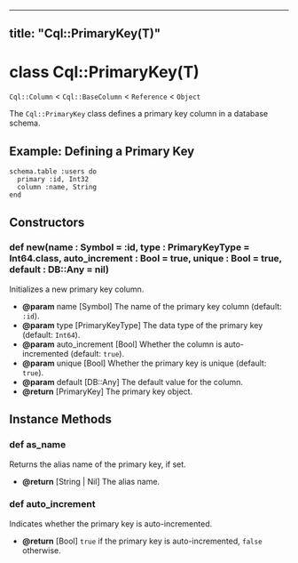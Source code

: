 
---
title: "Cql::PrimaryKey(T)"
---

# class Cql::PrimaryKey(T)

`Cql::Column` < `Cql::BaseColumn` < `Reference` < `Object`

The `Cql::PrimaryKey` class defines a primary key column in a database schema.

## Example: Defining a Primary Key

```crystal
schema.table :users do
  primary :id, Int32
  column :name, String
end
```

## Constructors

### def new(name : Symbol = :id, type : PrimaryKeyType = Int64.class, auto_increment : Bool = true, unique : Bool = true, default : DB::Any = nil)

Initializes a new primary key column.

- **@param** name \[Symbol] The name of the primary key column (default: `:id`).
- **@param** type \[PrimaryKeyType] The data type of the primary key (default: `Int64`).
- **@param** auto_increment \[Bool] Whether the column is auto-incremented (default: `true`).
- **@param** unique \[Bool] Whether the primary key is unique (default: `true`).
- **@param** default \[DB::Any] The default value for the column.
- **@return** \[PrimaryKey] The primary key object.

## Instance Methods

### def as_name

Returns the alias name of the primary key, if set.

- **@return** \[String | Nil] The alias name.

### def auto_increment

Indicates whether the primary key is auto-incremented.

- **@return** \[Bool] `true` if the primary key is auto-incremented, `false` otherwise.
